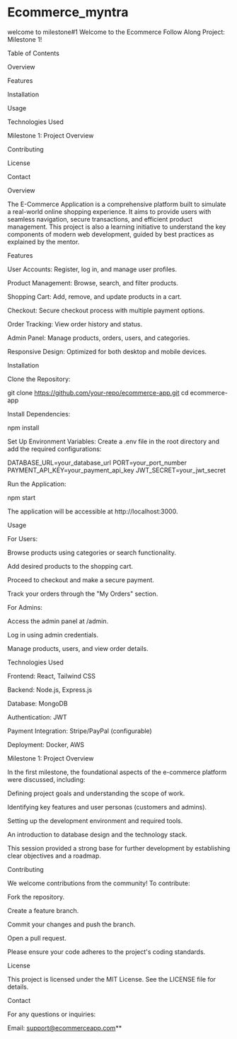 # Ecommerce_myntra
welcome to milestone#1
Welcome to the Ecommerce Follow Along Project: Milestone 1!

Table of Contents

Overview

Features

Installation

Usage

Technologies Used

Milestone 1: Project Overview

Contributing

License

Contact

Overview

The E-Commerce Application is a comprehensive platform built to simulate a real-world online shopping experience. It aims to provide users with seamless navigation, secure transactions, and efficient product management. This project is also a learning initiative to understand the key components of modern web development, guided by best practices as explained by the mentor.

Features

User Accounts: Register, log in, and manage user profiles.

Product Management: Browse, search, and filter products.

Shopping Cart: Add, remove, and update products in a cart.

Checkout: Secure checkout process with multiple payment options.

Order Tracking: View order history and status.

Admin Panel: Manage products, orders, users, and categories.

Responsive Design: Optimized for both desktop and mobile devices.

Installation

Clone the Repository:

git clone https://github.com/your-repo/ecommerce-app.git cd ecommerce-app

Install Dependencies:

npm install

Set Up Environment Variables: Create a .env file in the root directory and add the required configurations:

DATABASE_URL=your_database_url PORT=your_port_number PAYMENT_API_KEY=your_payment_api_key JWT_SECRET=your_jwt_secret

Run the Application:

npm start

The application will be accessible at http://localhost:3000.

Usage

For Users:

Browse products using categories or search functionality.

Add desired products to the shopping cart.

Proceed to checkout and make a secure payment.

Track your orders through the "My Orders" section.

For Admins:

Access the admin panel at /admin.

Log in using admin credentials.

Manage products, users, and view order details.

Technologies Used

Frontend: React, Tailwind CSS

Backend: Node.js, Express.js

Database: MongoDB

Authentication: JWT

Payment Integration: Stripe/PayPal (configurable)

Deployment: Docker, AWS

Milestone 1: Project Overview

In the first milestone, the foundational aspects of the e-commerce platform were discussed, including:

Defining project goals and understanding the scope of work.

Identifying key features and user personas (customers and admins).

Setting up the development environment and required tools.

An introduction to database design and the technology stack.

This session provided a strong base for further development by establishing clear objectives and a roadmap.

Contributing

We welcome contributions from the community! To contribute:

Fork the repository.

Create a feature branch.

Commit your changes and push the branch.

Open a pull request.

Please ensure your code adheres to the project's coding standards.

License

This project is licensed under the MIT License. See the LICENSE file for details.

Contact

For any questions or inquiries:

Email: support@ecommerceapp.com**

